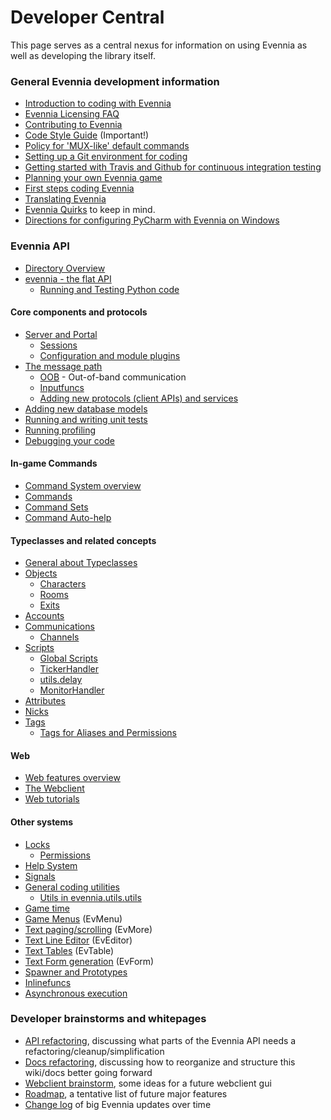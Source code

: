 # Developer Central


This page serves as a central nexus for information on using Evennia as well as developing the library itself.

### General Evennia development information

- [Introduction to coding with Evennia](Coding-Introduction)
- [Evennia Licensing FAQ](Licensing)
- [Contributing to Evennia](Contributing)
- [Code Style Guide](https://github.com/evennia/evennia/blob/master/CODING_STYLE.md) (Important!)
- [Policy for 'MUX-like' default commands](Using-MUX-As-a-Standard)
- [Setting up a Git environment for coding](Version-Control)
- [Getting started with Travis and Github for continuous integration testing](Using-Travis)
- [Planning your own Evennia game](Game-Planning)
- [First steps coding Evennia](First-Steps-Coding)
- [Translating Evennia](Internationalization#translating-evennia)
- [Evennia Quirks](Quirks) to keep in mind.
- [Directions for configuring PyCharm with Evennia on Windows](Setting-up-PyCharm)

### Evennia API

- [Directory Overview](Directory-Overview)
- [evennia - the flat API](Evennia-API)
  - [Running and Testing Python code](Execute-Python-Code)

#### Core components and protocols

- [Server and Portal](Portal-And-Server)  
  - [Sessions](Sessions)
  - [Configuration and module plugins](Server-Conf)
- [The message path](Messagepath)
  - [OOB](OOB) - Out-of-band communication
  - [Inputfuncs](Inputfuncs)
  - [Adding new protocols (client APIs) and services](Custom-Protocols)
- [Adding new database models](New-Models)
- [Running and writing unit tests](Unit-Testing)
- [Running profiling](Profiling) 
- [Debugging your code](Debugging)

#### In-game Commands

- [Command System overview](Command-System)
- [Commands](Commands) 
- [Command Sets](Command-Sets)
- [Command Auto-help](Help-System#command-auto-help-system)

#### Typeclasses and related concepts

- [General about Typeclasses](Typeclasses)
- [Objects](Objects)
  - [Characters](Objects#characters)
  - [Rooms](Objects#rooms)
  - [Exits](Objects#exits)
- [Accounts](Accounts)
- [Communications](Communications)
  - [Channels](Communications#channels)
- [Scripts](Scripts)
  - [Global Scripts](Scripts#Global-Scripts)
  - [TickerHandler](TickerHandler)
  - [utils.delay](https://github.com/evennia/evennia/wiki/Coding-Utils#utilsdelay)
  - [MonitorHandler](MonitorHandler)
- [Attributes](Attributes)
- [Nicks](Nicks)
- [Tags](Tags)
  - [Tags for Aliases and Permissions](Tags#using-aliases-and-permissions)

#### Web 

- [Web features overview](Web-Features)
- [The Webclient](Webclient)
- [Web tutorials](Web-Tutorial)

#### Other systems

- [Locks](Locks)
   - [Permissions](Locks#permissions)
- [Help System](Help-System)
- [Signals](Signals)
- [General coding utilities](Coding-Utils)
   - [Utils in evennia.utils.utils](evennia.utils.utils)
- [Game time](Coding-Utils#game-time)
- [Game Menus](EvMenu) (EvMenu)
- [Text paging/scrolling](EvMore) (EvMore)
- [Text Line Editor](EvEditor) (EvEditor)
- [Text Tables](code:evennia.utils.evtable) (EvTable)
- [Text Form generation](code:evennia.utils.evform) (EvForm)
- [Spawner and Prototypes](Spawner-and-Prototypes)
- [Inlinefuncs](TextTags#inline-functions)
- [Asynchronous execution](Async-Process)

### Developer brainstorms and whitepages

- [API refactoring](API-refactoring), discussing what parts of the Evennia API needs a refactoring/cleanup/simplification
- [Docs refactoring](Docs-refactoring), discussing how to reorganize and structure this wiki/docs better going forward
- [Webclient brainstorm](Webclient-brainstorm), some ideas for a future webclient gui
- [Roadmap](Roadmap), a tentative list of future major features
- [Change log](https://github.com/evennia/evennia/blob/master/CHANGELOG.md) of big Evennia updates over time


[group]: https://groups.google.com/forum/#!forum/evennia
[online-form]: https://docs.google.com/spreadsheet/viewform?hl=en_US&formkey=dGN0VlJXMWpCT3VHaHpscDEzY1RoZGc6MQ#gid=0 
[issues]: https://github.com/evennia/evennia/issues
